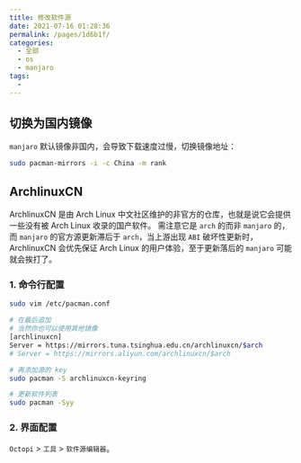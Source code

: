 ```yaml
---
title: 修改软件源
date: 2021-07-16 01:28:36
permalink: /pages/1d6b1f/
categories: 
  - 全部
  - os
  - manjaro
tags: 
  - 
---
```


## 切换为国内镜像

`manjaro` 默认镜像非国内，会导致下载速度过慢，切换镜像地址：

```bash
sudo pacman-mirrors -i -c China -m rank
```



## ArchlinuxCN

ArchlinuxCN 是由 Arch Linux 中文社区维护的非官方的仓库，也就是说它会提供一些没有被 Arch Linux 收录的国产软件。
需注意它是 `arch` 的而非 `manjaro` 的，而 `manjaro` 的官方源更新滞后于 `arch`，当上游出现 `ABI` 破坏性更新时，ArchlinuxCN 会优先保证 Arch Linux 的用户体验，至于更新落后的 `manjaro` 可能就会挨打了。

### 1. 命令行配置

```bash
sudo vim /etc/pacman.conf

# 在最后追加
# 当然你也可以使用其他镜像
[archlinuxcn]
Server = https://mirrors.tuna.tsinghua.edu.cn/archlinuxcn/$arch
# Server = https://mirrors.aliyun.com/archlinuxcn/$arch

# 再添加源的 key
sudo pacman -S archlinuxcn-keyring

# 更新软件列表
sudo pacman -Syy
```

### 2. 界面配置

`Octopi` > `工具` > `软件源编辑器`。